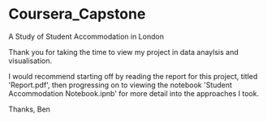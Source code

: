 # Coursera_Capstone
A Study of Student Accommodation in London

Thank you for taking the time to view my project in data anaylsis and visualisation.

I would recommend starting off by reading the report for this project, titled 'Report.pdf', then progressing on to viewing the notebook 'Student Accommodation Notebook.ipnb' for more detail into the approaches I took.

Thanks,
Ben
